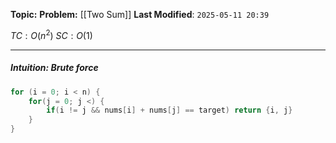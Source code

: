 **Topic:**
**Problem:**  [[Two Sum]]
**Last Modified**: `2025-05-11 20:39`

 $TC: O(n^2)$
 $SC: O(1)$

---
##### **Intuition**:  Brute force 

 
```cpp
for (i = 0; i < n) {
	for(j = 0; j <) {
		if(i != j && nums[i] + nums[j] == target) return {i, j}
	}
}
```
```